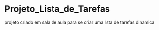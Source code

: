 # Projeto_Lista_de_Tarefas
 projeto criado em sala de aula para se criar uma lista de tarefas dinamica 
